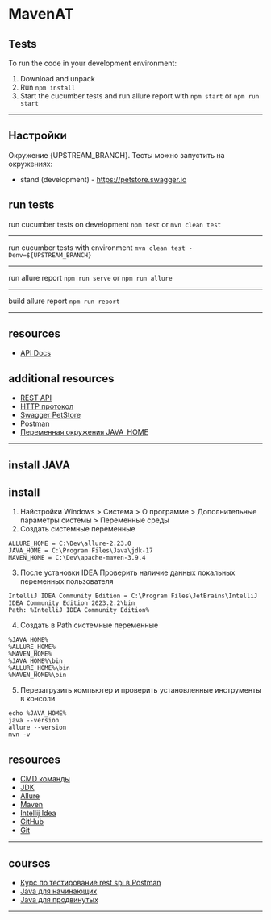 MavenAT
======================

Tests
-----------
To run the code in your development environment:

1. Download and unpack
2. Run `npm install`
3. Start the cucumber tests and run allure report with `npm start` or `npm run start`

***********************************************

Настройки
-----

Окружение {UPSTREAM_BRANCH}. Тесты можно запустить на окружениях:
- stand (development) - https://petstore.swagger.io

run tests
-----
run cucumber tests on development
`npm test` or `mvn clean test`

-----
run cucumber tests with environment
`mvn clean test -Denv=${UPSTREAM_BRANCH}`

-----
run allure report
`npm run serve` or `npm run allure`

-----
build allure report
`npm run report`

***********************************************

resources
---------
- [API Docs](https://petstore.swagger.io)

additional resources
---------
- [REST API](https://cloud.yandex.ru/docs/glossary/rest-api)
- [HTTP протокол](https://ru.wikipedia.org/wiki/HTTP)
- [Swagger PetStore](https://petstore.swagger.io)
- [Postman](https://www.postman.com)
- [Переменная окружения JAVA_HOME](https://java-lessons.ru/first-steps/java-home)

***********************************************

install JAVA
-----

install
-----

1. Найстройки Windows > Система > О программе > Дополнительные параметры системы > Переменные среды
2. Создать системные переменные
```
ALLURE_HOME = C:\Dev\allure-2.23.0
JAVA_HOME = C:\Program Files\Java\jdk-17
MAVEN_HOME = C:\Dev\apache-maven-3.9.4
```
3. После установки IDEA Проверить наличие данных локальных переменных пользователя
```
IntelliJ IDEA Community Edition = C:\Program Files\JetBrains\IntelliJ IDEA Community Edition 2023.2.2\bin
Path: %IntelliJ IDEA Community Edition%
```
4. Создать в Path системные переменные
```
%JAVA_HOME%
%ALLURE_HOME%
%MAVEN_HOME%
%JAVA_HOME%\bin
%ALLURE_HOME%\bin
%MAVEN_HOME%\bin
```
5. Перезагрузить компьютер и проверить установленные инструменты в консоли
```
echo %JAVA_HOME%
java --version
allure --version
mvn -v
```

resources
---------
- [CMD команды](https://cmd-command.ru/komandy-cmd.html)
- [JDK](https://www.oracle.com/java/technologies/downloads/#java17)
- [Allure](https://docs.qameta.io/allure-report)
- [Maven](https://maven.apache.org/download.cgi)
- [Intellij Idea](https://www.jetbrains.com/idea/download/?section=mac)
- [GitHub](https://github.com)
- [Git](https://git-scm.com)

***********************************************

courses
---------
- [Курс по тестирование rest spi в Postman](https://qamari.getcourse.ru/postman)
- [Java для начинающих](https://stepik.org/course/115662/promo)
- [Java для продвинутых](https://stepik.org/course/115517/promo)

***********************************************
